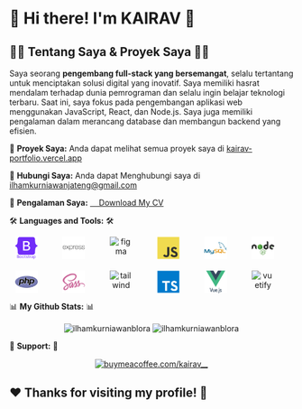 # 👋 Hi there! I'm KAIRAV 👋

## 🙋‍♂️ Tentang Saya & Proyek Saya 🙋‍♂️

Saya seorang **pengembang full-stack yang bersemangat**, selalu tertantang untuk menciptakan solusi digital yang inovatif. Saya memiliki hasrat mendalam terhadap dunia pemrograman dan selalu ingin belajar teknologi terbaru. Saat ini, saya fokus pada pengembangan aplikasi web menggunakan JavaScript, React, dan Node.js. Saya juga memiliki pengalaman dalam merancang database dan membangun backend yang efisien.

🚀 **Proyek Saya:** Anda dapat melihat semua proyek saya di [kairav-portfolio.vercel.app](kairav-portfolio.vercel.app)

📧 **Hubungi Saya:** Anda dapat Menghubungi saya di ilhamkurniawanjateng@gmail.com

📄 **Pengalaman Saya:** 
<a href="https://drive.google.com/file/d/1573DzRVKJjYU38SiV46fQuuhlCancZB9/view?usp=drive_link" target="_blank">
    Download My CV
</a>

🛠️ **Languages and Tools:** 🛠️
<div align="center" style="display: flex; justify-content: center; flex-wrap: wrap; gap: 20px;">
 <img src="https://raw.githubusercontent.com/devicons/devicon/master/icons/bootstrap/bootstrap-plain-wordmark.svg" alt="bootstrap" width="40" height="40"/>  
 <img src="https://raw.githubusercontent.com/devicons/devicon/master/icons/express/express-original-wordmark.svg" alt="express" width="40" height="40"/>  
 <img src="https://www.vectorlogo.zone/logos/figma/figma-icon.svg" alt="figma" width="40" height="40"/>  
 <img src="https://raw.githubusercontent.com/devicons/devicon/master/icons/javascript/javascript-original.svg" alt="javascript" width="40" height="40"/>  
 <img src="https://raw.githubusercontent.com/devicons/devicon/master/icons/mysql/mysql-original-wordmark.svg" alt="mysql" width="40" height="40"/>  
 <img src="https://raw.githubusercontent.com/devicons/devicon/master/icons/nodejs/nodejs-original-wordmark.svg" alt="nodejs" width="40" height="40"/>  
 <img src="https://raw.githubusercontent.com/devicons/devicon/master/icons/php/php-original.svg" alt="php" width="40" height="40"/>  
 <img src="https://raw.githubusercontent.com/devicons/devicon/master/icons/sass/sass-original.svg" alt="sass" width="40" height="40"/>  
 <img src="https://www.vectorlogo.zone/logos/tailwindcss/tailwindcss-icon.svg" alt="tailwind" width="40" height="40"/>  
 <img src="https://raw.githubusercontent.com/devicons/devicon/master/icons/typescript/typescript-original.svg" alt="typescript" width="40" height="40"/>  
 <img src="https://raw.githubusercontent.com/devicons/devicon/master/icons/vuejs/vuejs-original-wordmark.svg" alt="vuejs" width="40" height="40"/>  
 <img src="https://bestofjs.org/logos/vuetify.svg" alt="vuetify" width="40" height="40"/>  
</div>

📊 **My Github Stats:** 📊
<p align="center">
  <img align="center" src="https://github-readme-stats.vercel.app/api/top-langs?username=ilhamkurniawanblora&show_icons=true&locale=en&layout=compact" alt="ilhamkurniawanblora" />
  <img align="center" src="https://github-readme-streak-stats.herokuapp.com/?user=ilhamkurniawanblora&" alt="ilhamkurniawanblora" />
</p>

🙏 **Support:** 🙏
<p align="center"><a href="https://www.buymeacoffee.com/buymeacoffee.com/kairav__"> <img align="center" src="https://cdn.buymeacoffee.com/buttons/v2/default-yellow.png" height="50" width="210" alt="buymeacoffee.com/kairav__" /></a></p>

## ❤️ Thanks for visiting my profile! 🚀
